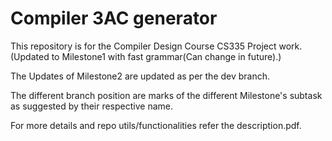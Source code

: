 # Compiler 3AC generator
This repository is for the Compiler Design Course CS335 Project work.
(Updated to Milestone1 with fast grammar(Can change in future).)

The Updates of Milestone2 are updated as per the dev branch.

The different branch position are marks of the different Milestone's subtask as suggested by their respective name.

For more details and repo utils/functionalities refer the description.pdf.
